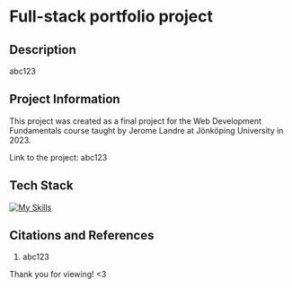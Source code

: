 # Full-stack portfolio project

## Description

abc123

## Project Information

This project was created as a final project for the Web Development Fundamentals course taught by Jerome Landre at Jönköping University in 2023.

Link to the project: abc123

## Tech Stack
[![My Skills](https://skillicons.dev/icons?i=html,css,javascript,nodejs,express,handlebars,tailwindcss,sqlite3,postman)](https://skillicons.dev)

## Citations and References

1. abc123

Thank you for viewing! <3
